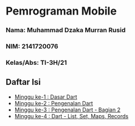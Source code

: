 # Pemrograman Mobile

### Nama: Muhammad Dzaka Murran Rusid
### NIM: 2141720076
### Kelas/Abs: TI-3H/21

## Daftar Isi
- [Minggu ke-1 : Dasar Dart](/week-01/)
- [Minggu ke-2 : Pengenalan Dart](week-02/)
- [Minggu ke-3 : Pengenalan Dart - Bagian 2](week-03/)
- [Minggu ke-4 : Dart - List, Set, Maps, Records](week-04/)
